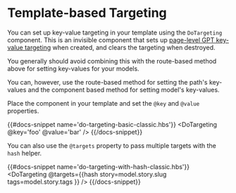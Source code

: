 # Template-based Targeting

You can set up key-value targeting in your template using the `DoTargeting` component. This is an invisible component that sets up [page-level GPT key-value targeting](https://support.google.com/admanager/answer/1697712#use_key-value_targeting_with_GPT) when created, and clears the targeting when destroyed.

<aside><p>You generally should avoid combining this with the route-based method above for setting key-values for your models.</p><p>You can, however, use the route-based method for setting the path's key-values and the component based method for setting model's key-values.</p></aside>

Place the component in your template and set the `@key` and `@value` properties.

{{#docs-snippet name='do-targeting-basic-classic.hbs'}}
  <DoTargeting @key='foo' @value='bar' />
{{/docs-snippet}}

You can also use the `@targets` property to pass multiple targets with the `hash` helper.

{{#docs-snippet name='do-targeting-with-hash-classic.hbs'}}
  <DoTargeting @targets={{hash
    story=model.story.slug
    tags=model.story.tags
  }} />
{{/docs-snippet}}
